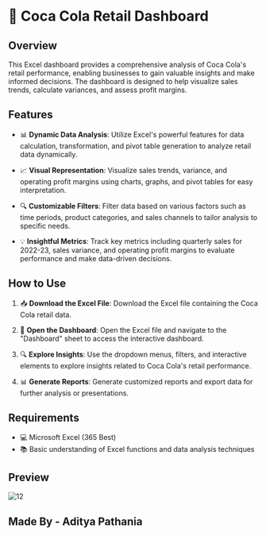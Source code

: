 # 🥤 Coca Cola Retail Dashboard

## Overview

This Excel dashboard provides a comprehensive analysis of Coca Cola's retail performance, enabling businesses to gain valuable insights and make informed decisions. The dashboard is designed to help visualize sales trends, calculate variances, and assess profit margins.

## Features

- 📊 **Dynamic Data Analysis**: Utilize Excel's powerful features for data calculation, transformation, and pivot table generation to analyze retail data dynamically.
  
- 📈 **Visual Representation**: Visualize sales trends, variance, and operating profit margins using charts, graphs, and pivot tables for easy interpretation.

- 🔍 **Customizable Filters**: Filter data based on various factors such as time periods, product categories, and sales channels to tailor analysis to specific needs.

- 💡 **Insightful Metrics**: Track key metrics including quarterly sales for 2022-23, sales variance, and operating profit margins to evaluate performance and make data-driven decisions.

## How to Use

1. 📥 **Download the Excel File**: Download the Excel file containing the Coca Cola retail data.
  
2. 🚀 **Open the Dashboard**: Open the Excel file and navigate to the "Dashboard" sheet to access the interactive dashboard.

3. 🔍 **Explore Insights**: Use the dropdown menus, filters, and interactive elements to explore insights related to Coca Cola's retail performance.

4. 📊 **Generate Reports**: Generate customized reports and export data for further analysis or presentations.

## Requirements

- 💻 Microsoft Excel (365 Best)
- 📚 Basic understanding of Excel functions and data analysis techniques

## Preview

![12](https://github.com/aditya8pathania/Hotel-Booking-Cancellation-Dashboard/assets/158386292/f5f1890e-644f-4616-865d-7bbeeb94bb6c)

## Made By - Aditya Pathania
